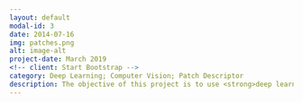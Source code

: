 ```yaml
---
layout: default
modal-id: 3
date: 2014-07-16
img: patches.png
alt: image-alt
project-date: March 2019
<!-- client: Start Bootstrap -->
category: Deep Learning; Computer Vision; Patch Descriptor
description: The objective of this project is to use <strong>deep learning</strong> to learn <strong>robust vector descriptors</strong> for patches obtained from images. These patch descriptors can be used to more efficiently perform machine vision tasks such as Image Matching and Retrieval. In addition, noise was added to the patches to increase the difficulty of the task.</br></br> A <a href='https://arxiv.org/pdf/1505.04597.pdf'>U-Net</a> architecture was used in the first stage to perform image denoising. The denoised patches are put through a series of 2D Convolutions that is gradually bottlenecked to generate a 128x1 vector descriptor for an input patch.</br></br>Interestingly enough, a good architecture alone was not sufficient to attain good performance. In particular, I deployed In-Batch Hard Mining which uses a simple mathematical trick (dot-product) to generate many negative examples (different point in space) per positive example (same point in space) and use the hardest negative example. This was crucial for model performance as it makes very efficient use of the data and constantly forces the model to constantly imrpove as training progresses.</br></br>A crucial learning point in this project was exposure to not only reading academic papers but understanding and implementing them. A competition was held to determine the best model and my model came in <strong>1st Runner-Up</strong> amongst the entire cohort, and was able to attain <strong>state of the art</strong> performance.</br></br> My academic report can be found <a href='https://github.com/patrickjohncyh/patrickjohncyh.github.io/blob/master/docs/DL.pdf'>here</a>.
---
```

